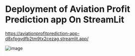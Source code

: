 # Deployment of  Aviation Profit Prediction app On StreamLit 

https://aviationprofitprediction-app-d8xfpgydfb2tm9tx2cezag.streamlit.app/

![image](https://github.com/user-attachments/assets/2a6e7215-aea7-4948-89d3-b2198ead5744)


